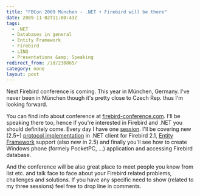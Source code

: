 ```yaml
---
title: "FBCon 2009 München - .NET + Firebird will be there"
date: 2009-11-02T11:00:43Z
tags:
  - .NET
  - Databases in general
  - Entity Framework
  - Firebird
  - LINQ
  - Presentations &amp; Speaking
redirect_from: /id/230865/
category: none
layout: post
---
```

Next Firebird conference is coming. This year in München, Germany. I've never been in München though it's pretty close to Czech Rep. thus I'm looking forward.

You can find info about conference at [firebird-conference.com][1]. I'll be speaking there too, hence if you're interested in Firebird and .NET you should definitely come. Every day I have one [session][2]. I'll be covering new (2.5+) [protocol implementation][3] in .NET client for Firebird 2.1, [Entity Framework][4] support (also new in 2.5) and finally you'll see how to create Windows phone (formely PocketPC, ...) application and accessing Firebird database.

And the conference will be also great place to meet people you know from list etc. and talk face to face about your Firebird related problems, challenges and solutions. If you have any specific need to show (related to my three sessions) feel free to drop line in comments.

[1]: http://firebird-conference.com/
[2]: http://firebird-conference.com/index.php?n=Main.Sessions
[3]: http://www.firebirdsql.org/devel/doc/rlsnotes/html/rlsnotes210.html#rnfb210-global-remote
[4]: http://msdn.microsoft.com/en-us/library/bb399572.aspx
